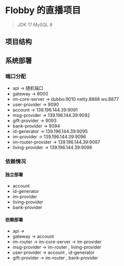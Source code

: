 # Flobby 的直播项目

> JDK 17
> MySQL 8

## 项目结构

## 系统部署

### 端口分配

- api -> 随机端口
- gateway -> 8000
- im-core-server -> dubbo:9010 netty:8888 ws:8877
- user-provider -> 9090
- account -> 139.196.144.39:9091
- msg-provider -> 139.196.144.39:9092
- gift-provider -> 9093
- bank-provider -> 9094
- id-generator -> 139.196.144.39:9095
- im-provider -> 139.196.144.39:9096
- im-router-provider -> 139.196.144.39:9097
- living-provider -> 139.196.144.39:9098

### 依赖情况

#### 独立部署

- account
- id-generator
- im-provider
- living-provider
- bank-provider

#### 依赖部署

- api ->
- gateway -> account
- im-router -> im-core-server -> im-provider
- msg-provider -> im-router , living-provider
- user-provider -> account , id-generator
- gift-provider -> im-router , bank-provider